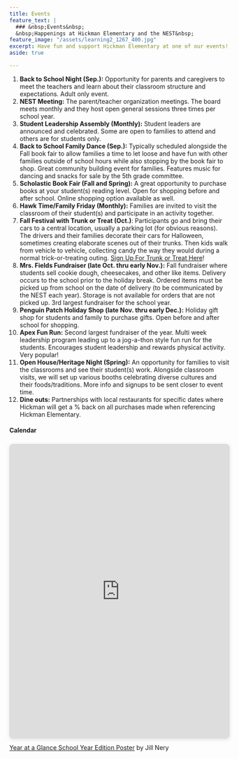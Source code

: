 ```yaml
---
title: Events
feature_text: |
  ### &nbsp;Events&nbsp;
  &nbsp;Happenings at Hickman Elementary and the NEST&nbsp;
feature_image: "/assets/learning2_1267_400.jpg"
excerpt: Have fun and support Hickman Elementary at one of our events!
aside: true

---
```


 1. **Back to School Night (Sep.):** Opportunity for parents and caregivers to meet the teachers and learn about their classroom structure and expectations. Adult only event.
 2. **NEST Meeting:** The parent/teacher organization meetings. The board meets monthly and they host open general sessions three times per school year.
 3. **Student Leadership Assembly (Monthly):** Student leaders are announced and celebrated. Some are open to families to attend and others are for students only.
 4. **Back to School Family Dance (Sep.):** Typically scheduled alongside the Fall book fair to allow families a time to let loose and have fun with other families outside of school hours while also stopping by the book fair to shop. Great community building event for families. Features music for dancing and snacks for sale by the 5th grade committee.
 5. **Scholastic Book Fair (Fall and Spring):** A great opportunity to purchase books at your student(s) reading level. Open for shopping before and after school. Online shopping option available as well.
 6. **Hawk Time/Family Friday (Monthly):** Families are invited to visit the classroom of their student(s) and participate in an activity together.
 7. **Fall Festival with Trunk or Treat (Oct.)**: Participants go and bring their cars to a central location, usually a parking lot (for obvious reasons). The drivers and their families decorate their cars for Halloween, sometimes creating elaborate scenes out of their trunks. Then kids walk from vehicle to vehicle, collecting candy the way they would during a normal trick-or-treating outing. [Sign Up For Trunk or Treat Here](https://docs.google.com/forms/d/e/1FAIpQLSdCvTPFrh96CBlmjeSN7IWnhC5XK8vPQmJ6LfuIq6tRpo8AGQ/viewform)!
 8. **Mrs. Fields Fundraiser (late Oct. thru early Nov.):** Fall fundraiser where students sell cookie dough, cheesecakes, and other like items. Delivery occurs to the school prior to the holiday break. Ordered items must be picked up from school on the date of delivery (to be communicated by the NEST each year). Storage is not available for orders that are not picked up. 3rd largest fundraiser for the school year.
 9. **Penguin Patch Holiday Shop (late Nov. thru early Dec.):** Holiday gift shop for students and family to purchase gifts. Open before and after school for shopping.
10. **Apex Fun Run:** Second largest fundraiser of the year. Multi week leadership program leading up to a jog-a-thon style fun run for the students. Encourages student leadership and rewards physical activity. Very popular!
11. **Open House/Heritage Night (Spring):** An opportunity for families to visit the classrooms and see their student(s) work. Alongside classroom visits, we will set up various booths celebrating diverse cultures and their foods/traditions. More info and signups to be sent closer to event time.
12. **Dine outs:** Partnerships with local restaurants for specific dates where Hickman will get a % back on all purchases made when referencing Hickman Elementary.

#### Calendar

<div style="position: relative; width: 100%; height: 0; padding-top: 133.3333%;
padding-bottom: 0; box-shadow: 0 2px 8px 0 rgba(63,69,81,0.16); margin-top: 1.6em; margin-bottom: 0.9em; overflow: hidden;
border-radius: 8px; will-change: transform;">
<iframe loading="lazy" style="position: absolute; width: 100%; height: 100%; top: 0; left: 0; border: none; padding: 0;margin: 0;"
src="https://www.canva.com/design/DAFI-4EeFZU/view?embed" allowfullscreen="allowfullscreen" allow="fullscreen">
</iframe>
</div>
<a href="https://www.canva.com/design/DAFI-4EeFZU/view?utm_content=DAFI-4EeFZU&utm_campaign=designshare&utm_medium=embeds&utm_source=link" target="_blank" rel="noopener">Year at a Glance School Year Edition Poster</a> by Jill Nery